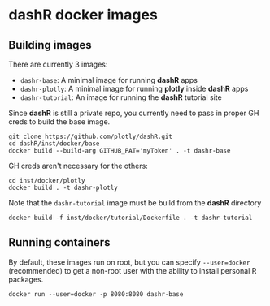 # dashR docker images

## Building images

There are currently 3 images: 

* `dashr-base`: A minimal image for running **dashR** apps
* `dashr-plotly`: A minimal image for running **plotly** inside **dashR** apps
* `dashr-tutorial`: An image for running the **dashR** tutorial site

Since **dashR** is still a private repo, you currently need to pass in proper GH creds to build the base image.

```shell
git clone https://github.com/plotly/dashR.git
cd dashR/inst/docker/base
docker build --build-arg GITHUB_PAT='myToken' . -t dashr-base
```

GH creds aren't necessary for the others:

```shell
cd inst/docker/plotly
docker build . -t dashr-plotly
```

Note that the `dashr-tutorial` image must be build from the **dashR** directory

```shell
docker build -f inst/docker/tutorial/Dockerfile . -t dashr-tutorial
```

## Running containers

By default, these images run on root, but you can specify `--user=docker` (recommended) to get a non-root user with the ability to install personal R packages.

```shell
docker run --user=docker -p 8080:8080 dashr-base
```
